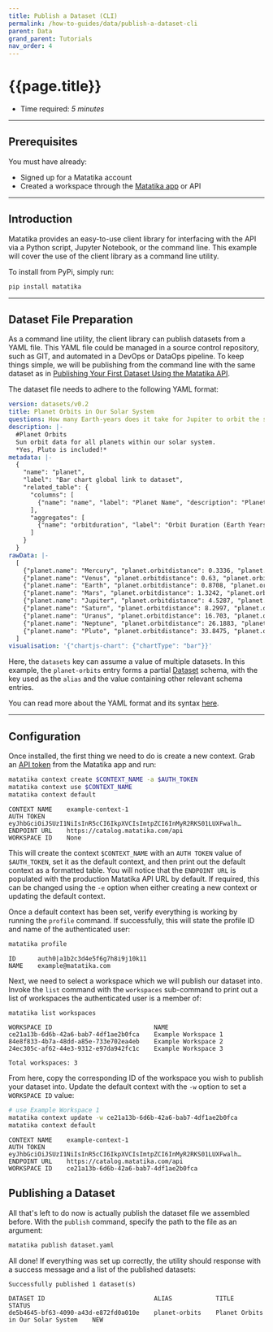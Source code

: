 ```yaml
---
title: Publish a Dataset (CLI)
permalink: /how-to-guides/data/publish-a-dataset-cli
parent: Data
grand_parent: Tutorials
nav_order: 4
---
```


# {{page.title}}

- Time required: _5 minutes_

---

## Prerequisites

You must have already:

- Signed up for a Matatika account
- Created a workspace through the [Matatika app]({{site.matatika.links.app}}) or API

---

## Introduction

Matatika provides an easy-to-use client library for interfacing with the API via a Python script, Jupyter Notebook, or the command line. This example will cover the use of the client library as a command line utility.

To install from PyPi, simply run:

```bash
pip install matatika
```

---

## Dataset File Preparation

As a command line utility, the client library can publish datasets from a YAML file. This YAML file could be managed in a source control repository, such as GIT, and automated in a DevOps or DataOps pipeline. To keep things simple, we will be publishing from the command line with the same dataset as in [Publishing Your First Dataset Using the Matatika API]({{site.baseurl}}/how-to-guides/data/publish-a-dataset-cli).

The dataset file needs to adhere to the following YAML format:

```yaml
version: datasets/v0.2
title: Planet Orbits in Our Solar System
questions: How many Earth-years does it take for Jupiter to orbit the sun?
description: |-
  #Planet Orbits
  Sun orbit data for all planets within our solar system.
  *Yes, Pluto is included!*
metadata: |-
  {
    "name": "planet",
    "label": "Bar chart global link to dataset", 
    "related_table": {
      "columns": [
        {"name": "name", "label": "Planet Name", "description": "Planet Name"}
      ], 
      "aggregates": [
        {"name": "orbitduration", "label": "Orbit Duration (Earth Years)", "description": "Orbit Duration (Earth Years)"}
      ]
    }
  }
rawData: |-
  [
    {"planet.name": "Mercury", "planet.orbitdistance": 0.3336, "planet.orbitduration": 0.25},
    {"planet.name": "Venus", "planet.orbitdistance": 0.63, "planet.orbitduration": 0.5833},
    {"planet.name": "Earth", "planet.orbitdistance": 0.8708, "planet.orbitduration": 1},
    {"planet.name": "Mars", "planet.orbitdistance": 1.3242, "planet.orbitduration": 1.9167},
    {"planet.name": "Jupiter", "planet.orbitdistance": 4.5287, "planet.orbitduration": 11.8333},
    {"planet.name": "Saturn", "planet.orbitdistance": 8.2997, "planet.orbitduration": 29.5},
    {"planet.name": "Uranus", "planet.orbitdistance": 16.703, "planet.orbitduration": 84.0833},
    {"planet.name": "Neptune", "planet.orbitdistance": 26.1883, "planet.orbitduration": 164.9167},
    {"planet.name": "Pluto", "planet.orbitdistance": 33.8475, "planet.orbitduration": 248.0833}
  ]
visualisation: '{"chartjs-chart": {"chartType": "bar"}}'
```

Here, the `datasets` key can assume a value of multiple datasets. In this example, the `planet-orbits` entry forms a partial [Dataset]({{site.baseurl}}/api/resources/datasets#dataset) schema, with the key used as the `alias` and the value containing other relevant schema entries.

You can read more about the YAML format and its syntax [here](https://yaml.org/).

---

## Configuration

Once installed, the first thing we need to do is create a new context. Grab an [API token]({{site.app_keys_url}}) from the Matatika app and run:

```bash
matatika context create $CONTEXT_NAME -a $AUTH_TOKEN
matatika context use $CONTEXT_NAME
matatika context default
```

```
CONTEXT NAME    example-context-1                                               
AUTH TOKEN      eyJhbGciOiJSUzI1NiIsInR5cCI6IkpXVCIsImtpZCI6InMyR2RKS01LUXFwalh…
ENDPOINT URL    https://catalog.matatika.com/api                                
WORKSPACE ID    None
```

This will create the context `$CONTEXT_NAME` with an `AUTH TOKEN` value of `$AUTH_TOKEN`, set it as the default context, and then print out the default context as a formatted table. You will notice that the `ENDPOINT URL` is populated with the production Matatika API URL by default. If required, this can be changed using the `-e` option when either creating a new context or updating the default context.

Once a default context has been set, verify everything is working by running the `profile` command. If successfully, this will state the profile ID and name of the authenticated user:

```bash
matatika profile
```

```
ID      auth0|a1b2c3d4e5f6g7h8i9j10k11
NAME    example@matatika.com
```

Next, we need to select a workspace which we will publish our dataset into. Invoke the `list` command with the `workspaces` sub-command to print out a list of workspaces the authenticated user is a member of:

```bash
matatika list workspaces
```

```
WORKSPACE ID                            NAME
ce21a13b-6d6b-42a6-bab7-4df1ae2b0fca    Example Workspace 1
84e8f833-4b7a-48dd-a85e-733e702ea4eb    Example Workspace 2
24ec305c-af62-44e3-9312-e97da942fc1c    Example Workspace 3

Total workspaces: 3
```

From here, copy the corresponding ID of the workspace you wish to publish your dataset into. Update the default context with the `-w` option to set a `WORKSPACE ID` value:

```bash
# use Example Workspace 1
matatika context update -w ce21a13b-6d6b-42a6-bab7-4df1ae2b0fca
matatika context default
```

```
CONTEXT NAME    example-context-1                                               
AUTH TOKEN      eyJhbGciOiJSUzI1NiIsInR5cCI6IkpXVCIsImtpZCI6InMyR2RKS01LUXFwalh…
ENDPOINT URL    https://catalog.matatika.com/api                                
WORKSPACE ID    ce21a13b-6d6b-42a6-bab7-4df1ae2b0fca
```

## Publishing a Dataset

All that's left to do now is actually publish the dataset file we assembled before. With the `publish` command, specify the path to the file as an argument:

```bash
matatika publish dataset.yaml
```

All done! If everything was set up correctly, the utility should response with a success message and a list of the published datasets:

```
Successfully published 1 dataset(s)

DATASET ID                              ALIAS            TITLE                                STATUS
de5b4645-bf63-4090-a43d-e872fd0a010e    planet-orbits    Planet Orbits in Our Solar System    NEW
```
